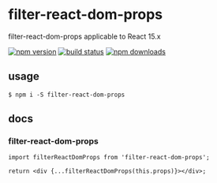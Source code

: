 # filter-react-dom-props

filter-react-dom-props applicable to React 15.x

[![npm version](https://badge.fury.io/js/filter-react-dom-props.png)](https://badge.fury.io/js/filter-react-dom-props)
[![build status](https://travis-ci.org/twobin/filter-react-dom-props.svg)](https://travis-ci.org/twobin/filter-react-dom-props)
[![npm downloads](https://img.shields.io/npm/dt/filter-react-dom-props.svg?style=flat-square)](https://www.npmjs.com/package/filter-react-dom-props)

## usage

```
$ npm i -S filter-react-dom-props
```

## docs

### filter-react-dom-props

```
import filterReactDomProps from 'filter-react-dom-props';

return <div {...filterReactDomProps(this.props)}></div>;
```
